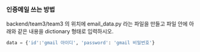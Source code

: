 ### 인증메일 쓰는 방법

backend/team3/team3 의 위치에 email_data.py 라는 파일을 만들고 파일 안에 아래와 같은 내용을 dictionary 형태로 입력하시오.

```python
data = {'id':'gmail 아이디', 'password': 'gmail 비밀번호'}
```





